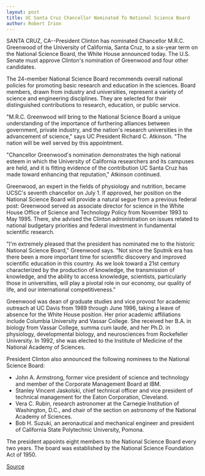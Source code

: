 ```yaml
---
layout: post
title: UC Santa Cruz Chancellor Nominated To National Science Board
author: Robert Irion
---
```


SANTA CRUZ, CA--President Clinton has nominated Chancellor M.R.C. Greenwood of the University of California, Santa Cruz, to a  six-year term on the National Science Board, the White House  announced today. The U.S. Senate must approve Clinton's nomination  of Greenwood and four other candidates.

The 24-member National Science Board recommends overall  national policies for promoting basic research and education in the  sciences. Board members, drawn from industry and universities,  represent a variety of science and engineering disciplines. They are  selected for their distinguished contributions to research,  education, or public service.

"M.R.C. Greenwood will bring to the National Science Board a  unique understanding of the importance of furthering alliances  between government, private industry, and the nation's research  universities in the advancement of science," says UC President  Richard C. Atkinson. "The nation will be well served by this  appointment.

"Chancellor Greenwood's nomination demonstrates the high  national esteem in which the University of California researchers  and its campuses are held, and it is fitting evidence of the  contribution UC Santa Cruz has made toward enhancing that  reputation," Atkinson continued.

Greenwood, an expert in the fields of physiology and nutrition,  became UCSC's seventh chancellor on July 1. If approved, her  position on the National Science Board will provide a natural segue  from a previous federal post: Greenwood served as associate  director for science in the White House Office of Science and  Technology Policy from November 1993 to May 1995. There, she  advised the Clinton administration on issues related to national  budgetary priorities and federal investment in fundamental  scientific research.

"I'm extremely pleased that the president has nominated me to  the historic National Science Board," Greenwood says. "Not since the  Sputnik era has there been a more important time for scientific  discovery and improved scientific education in this country. As we  look toward a 21st century characterized by the production of  knowledge, the transmission of knowledge, and the ability to access  knowledge, scientists, particularly those in universities, will play a  pivotal role in our economy, our quality of life, and our international  competitiveness."

Greenwood was dean of graduate studies and vice provost for  academic outreach at UC Davis from 1989 through June 1996, taking  a leave of absence for the White House position. Her prior academic  affiliations include Columbia University and Vassar College. She  received her B.A. in biology from Vassar College, summa cum laude,  and her Ph.D. in physiology, developmental biology, and neurosciences  from Rockefeller University. In 1992, she was elected to the  Institute of Medicine of the National Academy of Sciences.

President Clinton also announced the following nominees to  the National Science Board:

* John A. Armstrong, former vice president of science and  technology and member of the Corporate Management Board at IBM.
* Stanley Vincent Jaskolski, chief technical officer and vice  president of technical management for the Eaton Corporation,  Cleveland.
* Vera C. Rubin, research astronomer at the Carnegie  Institution of Washington, D.C., and chair of the section on  astronomy of the National Academy of Sciences.
* Bob H. Suzuki, an aeronautical and mechanical engineer and  president of California State Polytechnic University, Pomona.

The president appoints eight members to the National Science  Board every two years. The board was established by the National  Science Foundation Act of 1950.

[Source](http://www1.ucsc.edu/news_events/press_releases/archive/96-97/07-96/072696-Chancellor_nominate.html "Permalink to 072696-Chancellor_nominate")